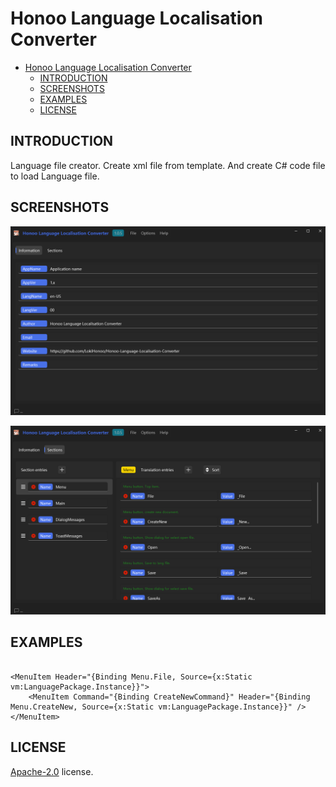 # Honoo Language Localisation Converter

- [Honoo Language Localisation Converter](#honoo-language-localisation-converter)
  - [INTRODUCTION](#introduction)
  - [SCREENSHOTS](#screenshots)
  - [EXAMPLES](#examples)
  - [LICENSE](#license)

## INTRODUCTION

Language file creator. Create xml file from template. And create C# code file to load Language file.

## SCREENSHOTS

![screenshot1](screenshots/screenshot1.png)

![screenshot2](screenshots/screenshot2.png)

## EXAMPLES

```xaml

<MenuItem Header="{Binding Menu.File, Source={x:Static vm:LanguagePackage.Instance}}">
    <MenuItem Command="{Binding CreateNewCommand}" Header="{Binding Menu.CreateNew, Source={x:Static vm:LanguagePackage.Instance}}" />
</MenuItem>

```

## LICENSE

[Apache-2.0](LICENSE) license.
